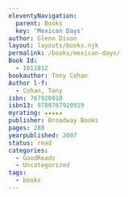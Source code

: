 ```yaml
---
eleventyNavigation:
  parent: Books
  key: 'Mexican Days'
author: Glenn Dixon
layout: layouts/books.njk
permalink: /books/mexican-days/
Book Id:
  - 1011812
bookauthor: Tony Cohan
Author l-f:
  - Cohan, Tony
isbn: 767920910
isbn13: 9780767920919
myrating: ★★★★★
publisher: Broadway Books
pages: 288
yearpublished: 2007
status: read
categories:
  - GoodReads
  - Uncategorized
tags:
  - books
---
```

